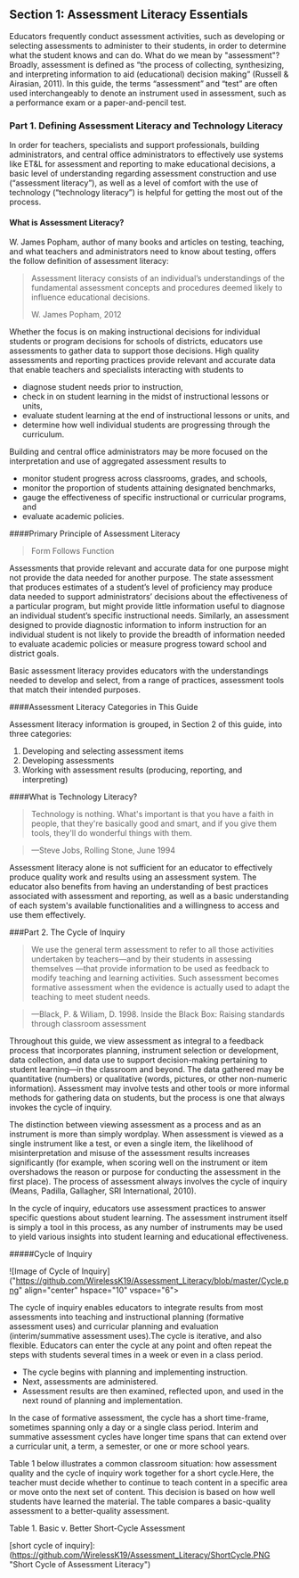 ## Section 1: Assessment Literacy Essentials

Educators frequently conduct assessment activities, such as developing 
or selecting assessments to administer to their students, in order to 
determine what the student knows and can do. What do we mean by "assessment"? 
Broadly, assessment is defined as “the process of collecting, synthesizing, 
and interpreting information to aid (educational) decision making” 
(Russell & Airasian, 2011). In this guide, the terms “assessment” and 
“test” are often used interchangeably to denote an instrument used in 
assessment, such as a performance exam or a paper-and-pencil test.  

### Part 1. Defining Assessment Literacy and Technology Literacy

In order for teachers, specialists and support professionals, building 
administrators, and central office administrators to effectively use systems 
like ET&L for assessment and reporting to make educational decisions, a basic 
level of understanding regarding assessment construction and use 
(“assessment literacy”), as well as a level of comfort with the use of 
technology (“technology literacy”) is helpful for getting the most out 
of the process.   

#### What is Assessment Literacy?
W. James Popham, author of many books and articles on testing, teaching, and 
what teachers and administrators need to know about testing, offers the 
follow definition of assessment literacy:

> Assessment literacy consists of an individual’s understandings of the 
> fundamental assessment concepts and procedures deemed likely to influence 
> educational decisions.
>
> W. James Popham, 2012

Whether the focus is on making instructional decisions for individual students 
or program decisions for schools of districts, educators use assessments to 
gather data to support those decisions.  High quality assessments and 
reporting practices provide relevant and accurate data that enable teachers 
and specialists interacting with students to

- diagnose student needs prior to instruction,
- check in on student learning in the midst of instructional lessons or units,
- evaluate student learning at the end of instructional lessons or units, and 
- determine how well individual students are progressing through the curriculum.

Building and central office administrators may be more focused on the interpretation and use of aggregated assessment results to 
 - monitor student progress across classrooms, grades, and schools,
 - monitor the proportion of students attaining designated benchmarks,
 - gauge the effectiveness of specific instructional or curricular programs, and
 - evaluate academic policies.
 
####Primary Principle of Assessment Literacy

 > Form Follows Function

Assessments that provide relevant and accurate data for one purpose might not provide the data needed for another purpose. The state assessment that produces estimates of a student’s level of proficiency may produce data needed to support administrators’ decisions about the effectiveness of a particular program, but might provide little information useful to diagnose an individual student’s specific instructional needs. Similarly, an assessment designed to provide diagnostic information to inform instruction for an individual student is not likely to provide the breadth of information needed to evaluate academic policies or measure progress toward school and district goals. 

Basic assessment literacy provides educators with the understandings needed to develop and select, from a range of practices, assessment tools that match their intended purposes. 

####Assessment Literacy Categories in This Guide

Assessment literacy information is grouped, in Section 2 of this guide, into three categories:
  1.	Developing and selecting assessment items
  2.	Developing assessments
  3.	Working with assessment results (producing, reporting, and interpreting)
 
####What is Technology Literacy?

 > Technology is nothing. What's important is that you 
 > have a faith in people, that they're basically good and smart, 
 > and if you give them tools, they'll do wonderful things with them. 
 
> —Steve Jobs, Rolling Stone, June 1994

Assessment literacy alone is not sufficient for an educator to effectively produce quality work and 
results using an assessment system. The educator also benefits from having an understanding of best 
practices associated with assessment and reporting, as well as a basic understanding of each system's 
available functionalities and a willingness to access and use them effectively. 

###Part 2. The Cycle of Inquiry

 > We use the general term assessment to refer to all those activities undertaken 
 > by teachers—and by their students in assessing themselves —that provide information 
 > to be used as feedback to modify teaching and learning activities. Such assessment
 > becomes formative assessment when the evidence is actually used to adapt the 
 > teaching to meet student needs.

> —Black, P. & Wiliam, D. 1998. 
> Inside the Black Box: 
> Raising standards through classroom assessment

Throughout this guide, we view assessment as integral to a feedback process that incorporates 
planning, instrument selection or development, data collection, and data use to support decision-making 
pertaining to student learning—in the classroom and beyond. The data gathered may be quantitative (numbers) 
or qualitative (words, pictures, or other non-numeric information). Assessment may involve tests and 
other tools or more informal methods for gathering data on students, but the process is one that 
always invokes the cycle of inquiry. 

The distinction between viewing assessment as a process and as an instrument is more than simply wordplay. 
When assessment is viewed as a single instrument like a test, or even a single item, the likelihood of 
misinterpretation and misuse of the assessment results increases significantly (for example, when scoring 
well on the instrument or item overshadows the reason or purpose for conducting the assessment in the first place).
The process of assessment always involves the cycle of inquiry (Means, Padilla, Gallagher, SRI International, 2010). 

In the cycle of inquiry, educators use assessment practices to answer specific questions about student learning. 
The assessment instrument itself is simply a tool in this process, as any number of instruments may be used 
to yield various insights into student learning and educational effectiveness.

#####Cycle of Inquiry

![Image of Cycle of Inquiry]("https://github.com/WirelessK19/Assessment_Literacy/blob/master/Cycle.png" 
align="center" hspace="10" vspace="6"></a>

The cycle of inquiry enables educators to integrate results from most assessments into teaching and 
instructional planning (formative assessment uses) and curricular planning and evaluation 
(interim/summative assessment uses).The cycle is iterative, and also flexible. Educators 
can enter the cycle at any point and often repeat the steps with students several times 
in a week or even in a class period. 

- The cycle begins with planning and implementing instruction.
- Next, assessments are administered.
- Assessment results are then examined, reflected upon, and used in the next round of planning 
and implementation.

In the case of formative assessment, the cycle has a short time-frame, sometimes spanning only a day or a single class period. Interim and summative assessment cycles have longer time spans that can extend over a curricular unit, a term, a semester, or one or more school years. 

Table 1 below illustrates a common classroom situation: how assessment quality and 
the cycle of inquiry work together for a short cycle.Here, the teacher must decide 
whether to continue to teach content in a specific area or move onto the next set 
of content. This decision is based on how well students have learned the material. 
The table compares a basic-quality assessment to a better-quality assessment. 

Table 1. Basic v. Better Short-Cycle Assessment

[short cycle of inquiry]: (https://github.com/WirelessK19/Assessment_Literacy/ShortCycle.PNG  "Short Cycle of Assessment Literacy")
 
 
